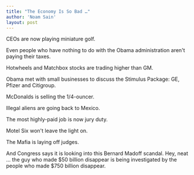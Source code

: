 ```yaml
---
title: "The Economy Is So Bad …"
author: 'Noam Sain'
layout: post
---
```


CEOs are now playing miniature golf.  
  
Even people who have nothing to do with the Obama administration aren't paying their taxes.

Hotwheels and Matchbox stocks are trading higher than GM.

Obama met with small businesses to discuss the Stimulus Package: GE, Pfizer and Citigroup.

McDonalds is selling the 1/4-ouncer.

Illegal aliens are going back to Mexico.

The most highly-paid job is now jury duty.

Motel Six won't leave the light on.

The Mafia is laying off judges.

And Congress says it is looking into this Bernard Madoff scandal. Hey, neat … the guy who made $50 billion disappear is being investigated by the people who made $750 billion disappear.
